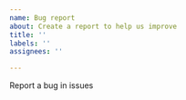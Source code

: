```yaml
---
name: Bug report
about: Create a report to help us improve
title: ''
labels: ''
assignees: ''

---
```


Report a bug in issues
